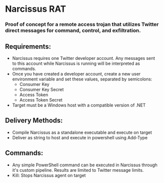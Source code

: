 # Narcissus RAT

### Proof of concept for a remote access trojan that utilizes Twitter direct messages for command, control, and exfiltration.

## Requirements:
 - Narcissus requires one Twitter developer account. Any messages sent to this account while Narcissus is running will be interpreted as commands.
 - Once you have created a developer account, create a new user environment variable and set these values, separated by semicolons:
   - Consumer Key
   - Consumer Key Secret
   - Access Token
   - Access Token Secret
 - Target must be a Windows host with a compatible version of .NET
 
## Delivery Methods:
 - Compile Narcissus as a standalone executable and execute on target
 - Deliver as string to host and execute in powershell using Add-Type
 
## Commands:
 - Any simple PowerShell command can be executed in Narcissus through it's custom pipeline. Results are limited to Twitter message limits.
 - Kill: Stops Narcissus agent on target
